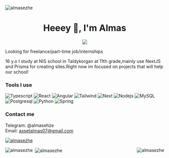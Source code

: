 <p align="left"> <img src="https://komarev.com/ghpvc/?username=almasezhe&label=Visitors&color=000000&style=flat" alt="almasezhe" /> </p>

<h1 align="center">Heeey 👋, I'm Almas</h1>


<p align="center">
  <img src="https://readme-typing-svg.herokuapp.com?color=%238fce00&size=28&center=true&lines=MadiChort;Next.js;TypeScript;Angular;SpringBoot;Prisma;ReactJs"/>
</p>

<p>Looking for freelance/part-time job/internships</p>

<p>
16 y.o
  I study at NIS school in Taldykorgan at 11th grade,mainly use NextJS and Prisma for creating sites.Right now im focused on projects that will help our school!
</p>


<h3>Tools I use</h3>
<p>
  <img alt="Typescript" src="https://img.shields.io/badge/typescript-%23007ACC.svg?style=for-the-badge&logo=typescript&logoColor=white" />
  <img alt="React" src="https://img.shields.io/badge/react-%2320232a.svg?style=for-the-badge&logo=react&logoColor=%2361DAFB" />
  <img alt="Angular" src="https://img.shields.io/badge/angular-%23DD0031.svg?style=for-the-badge&logo=angular&logoColor=white" />
  <img alt="Tailwind" src="https://img.shields.io/badge/tailwindcss-%2338B2AC.svg?style=for-the-badge&logo=tailwind-css&logoColor=white" />
  <img alt="Next" src="https://img.shields.io/badge/Next-black?style=for-the-badge&logo=next.js&logoColor=white" />
  <img alt="Nodejs" src="https://img.shields.io/badge/node.js-6DA55F?style=for-the-badge&logo=node.js&logoColor=white" />
  <img alt="MySQL" src="https://img.shields.io/badge/mysql-%2300f.svg?style=for-the-badge&logo=mysql&logoColor=white" />
  <img alt="Postgresql" src="https://img.shields.io/badge/postgres-%23316192.svg?style=for-the-badge&logo=postgresql&logoColor=white" />
  <img alt="Python" src="https://img.shields.io/badge/Python-3776AB?style=for-the-badge&logo=python&logoColor=white" />
  <img alt="Spring" src="https://img.shields.io/badge/Spring-6DB33F?style=for-the-badge&logo=spring&logoColor=white" />
  
  
</p>
  
<h3>Contact me</h3>

Telegram: @almasehze  
Email: assetalmas07@gmail.com    

<p align="left"> <a href="https://github.com/ryo-ma/github-profile-trophy"><img src="https://github-profile-trophy.vercel.app/?username=almasezhe" alt="almasezhe" /></a> </p>


<p><img align="left" src="https://github-readme-streak-stats.herokuapp.com/?user=almasezhe&" alt="almasezhe" /></p>
<p><img align="right" src="https://github-readme-stats.vercel.app/api?username=almasezhe&show_icons=true&locale=en" alt="almasezhe" /></p>

<p>&nbsp;<img align="center" src="https://github-readme-stats.vercel.app/api/top-langs?username=almasezhe&show_icons=true&theme=merko&locale=en&layout=compact" alt="almasezhe" /></p>


